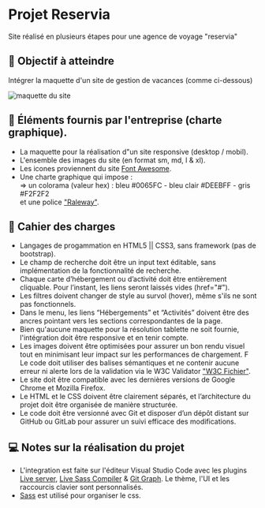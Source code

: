 # Projet Reservia 
Site réalisé en plusieurs étapes pour une agence de voyage "reservia" 

## 🎯 Objectif à atteindre
Intégrer la maquette d'un site de gestion de vacances (comme ci-dessous)

<img src="https://user.oc-static.com/upload/2020/08/24/1598262857804_Maquette%20reservia-min.png" alt="maquette du site" />

## 🔧 Éléments fournis par l'entreprise (charte graphique).
- La maquette pour la réalisation d"un site responsive (desktop / mobil).
- L'ensemble des images du site (en format sm, md, l & xl).
- Les icones proviennent du site [Font Awesome](https://fontawesome.com/).
- Une charte graphique qui impose : <br>
 => un colorama (valeur hex) : bleu #0065FC - bleu clair #DEEBFF - gris #F2F2F2 <br>
et une police ["Raleway"](https://fonts.google.com/specimen/Raleway).

## 📄 Cahier des charges
- Langages de progammation en HTML5 || CSS3, sans framework (pas de bootstrap).
- Le champ de recherche doit être un input text éditable, sans implémentation de la fonctionnalité de recherche.
- Chaque carte d’hébergement ou d’activité doit être entièrement cliquable. Pour l’instant, les liens seront laissés vides (href="#").
- Les filtres doivent changer de style au survol (hover), même s'ils ne sont pas fonctionnels.
- Dans le menu, les liens “Hébergements” et “Activités” doivent être des ancres pointant vers les sections correspondantes de la page.
- Bien qu'aucune maquette pour la résolution tablette ne soit fournie, l'intégration doit être responsive et en tenir compte.
- Les images doivent être optimisées pour assurer un bon rendu visuel tout en minimisant leur impact sur les performances de chargement.
F Le code doit utiliser des balises sémantiques et ne contenir aucune erreur ni alerte lors de la validation via le W3C Validator ["W3C Fichier"]([https://validator.w3.org/nu/?doc=https%3A%2F%2Fgithub.com%2Fnebulot%2FNebulotelodie_2_06072021%2Fblob%2Fmain%2Findex.html#file]).
- Le site doit être compatible avec les dernières versions de Google Chrome et Mozilla Firefox.
- Le HTML et le CSS doivent être clairement séparés, et l’architecture du projet doit être organisée de manière structurée.
- Le code doit être versionné avec Git et disposer d’un dépôt distant sur GitHub ou GitLab pour assurer un suivi efficace des modifications.


## 💻 Notes sur la réalisation du projet
- L'integration est faite sur l'éditeur Visual Studio Code avec les plugins [Live server](https://marketplace.visualstudio.com/items?itemName=ritwickdey.LiveServer), [Live Sass Compiler](https://marketplace.visualstudio.com/items?itemName=ritwickdey.live-sass) & [Git Graph](https://marketplace.visualstudio.com/items?itemName=mhutchie.git-graph). Le thème, l'UI et les raccourcis clavier sont personnalisés.
- [Sass](https://sass-lang.com/) est utilisé pour organiser le css.
